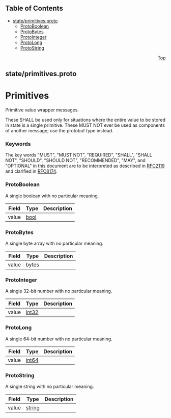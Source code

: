 ## Table of Contents

- [state/primitives.proto](#state_primitives-proto)
    - [ProtoBoolean](#proto-ProtoBoolean)
    - [ProtoBytes](#proto-ProtoBytes)
    - [ProtoInteger](#proto-ProtoInteger)
    - [ProtoLong](#proto-ProtoLong)
    - [ProtoString](#proto-ProtoString)
  



<a name="state_primitives-proto"></a>
<p align="right"><a href="#top">Top</a></p>

## state/primitives.proto
# Primitives
Primitive value wrapper messages.

These SHALL be used only for situations where the entire value to be stored
in state is a single primitive. These MUST NOT ever be used as components of
another message; use the protobuf type instead.

### Keywords
The key words "MUST", "MUST NOT", "REQUIRED", "SHALL", "SHALL NOT",
"SHOULD", "SHOULD NOT", "RECOMMENDED", "MAY", and "OPTIONAL" in this
document are to be interpreted as described in [RFC2119](https://www.ietf.org/rfc/rfc2119)
and clarified in [RFC8174](https://www.ietf.org/rfc/rfc8174).


<a name="proto-ProtoBoolean"></a>

### ProtoBoolean
A single boolean with no particular meaning.


| Field | Type | Description |
| ----- | ---- | ----------- |
| value | [bool](#bool) |  |






<a name="proto-ProtoBytes"></a>

### ProtoBytes
A single byte array with no particular meaning.


| Field | Type | Description |
| ----- | ---- | ----------- |
| value | [bytes](#bytes) |  |






<a name="proto-ProtoInteger"></a>

### ProtoInteger
A single 32-bit number with no particular meaning.


| Field | Type | Description |
| ----- | ---- | ----------- |
| value | [int32](#int32) |  |






<a name="proto-ProtoLong"></a>

### ProtoLong
A single 64-bit number with no particular meaning.


| Field | Type | Description |
| ----- | ---- | ----------- |
| value | [int64](#int64) |  |






<a name="proto-ProtoString"></a>

### ProtoString
A single string with no particular meaning.


| Field | Type | Description |
| ----- | ---- | ----------- |
| value | [string](#string) |  |





 <!-- end messages -->

 <!-- end enums -->

 <!-- end HasExtensions -->

 <!-- end services -->



